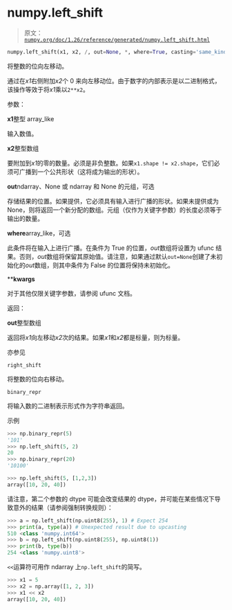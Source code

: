 # numpy.left_shift

> 原文：[`numpy.org/doc/1.26/reference/generated/numpy.left_shift.html`](https://numpy.org/doc/1.26/reference/generated/numpy.left_shift.html)

```py
numpy.left_shift(x1, x2, /, out=None, *, where=True, casting='same_kind', order='K', dtype=None, subok=True[, signature, extobj]) = <ufunc 'left_shift'>
```

将整数的位向左移动。

通过在*x1*右侧附加*x2*个 0 来向左移动位。由于数字的内部表示是以二进制格式，该操作等效于将*x1*乘以`2**x2`。

参数：

**x1**整型 array_like

输入数值。

**x2**整型数组

要附加到*x1*的零的数量。必须是非负整数。如果`x1.shape != x2.shape`，它们必须可广播到一个公共形状（这将成为输出的形状）。

**out**ndarray、None 或 ndarray 和 None 的元组，可选

存储结果的位置。如果提供，它必须具有输入进行广播的形状。如果未提供或为 None，则将返回一个新分配的数组。元组（仅作为关键字参数）的长度必须等于输出的数量。

**where**array_like，可选

此条件将在输入上进行广播。在条件为 True 的位置，*out*数组将设置为 ufunc 结果。否则，*out*数组将保留其原始值。请注意，如果通过默认`out=None`创建了未初始化的*out*数组，则其中条件为 False 的位置将保持未初始化。

****kwargs**

对于其他仅限关键字参数，请参阅 ufunc 文档。

返回：

**out**整型数组

返回将*x1*向左移动*x2*次的结果。如果*x1*和*x2*都是标量，则为标量。

亦参见

`right_shift`

将整数的位向右移动。

`binary_repr`

将输入数的二进制表示形式作为字符串返回。

示例

```py
>>> np.binary_repr(5)
'101'
>>> np.left_shift(5, 2)
20
>>> np.binary_repr(20)
'10100' 
```

```py
>>> np.left_shift(5, [1,2,3])
array([10, 20, 40]) 
```

请注意，第二个参数的 dtype 可能会改变结果的 dtype，并可能在某些情况下导致意外的结果（请参阅强制转换规则）：

```py
>>> a = np.left_shift(np.uint8(255), 1) # Expect 254
>>> print(a, type(a)) # Unexpected result due to upcasting
510 <class 'numpy.int64'>
>>> b = np.left_shift(np.uint8(255), np.uint8(1))
>>> print(b, type(b))
254 <class 'numpy.uint8'> 
```

`<<`运算符可用作 ndarray 上`np.left_shift`的简写。

```py
>>> x1 = 5
>>> x2 = np.array([1, 2, 3])
>>> x1 << x2
array([10, 20, 40]) 
```

